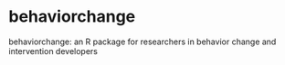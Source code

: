 # behaviorchange
behaviorchange: an R package for researchers in behavior change and intervention developers
